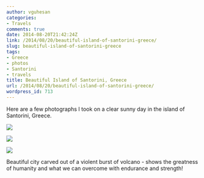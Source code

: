 ```yaml
---
author: vguhesan
categories:
- Travels
comments: true
date: 2014-08-20T21:42:24Z
link: /2014/08/20/beautiful-island-of-santorini-greece/
slug: beautiful-island-of-santorini-greece
tags:
- Greece
- photos
- Santorini
- travels
title: Beautiful Island of Santorini, Greece
url: /2014/08/20/beautiful-island-of-santorini-greece/
wordpress_id: 713
---
```


Here are a few photographs I took on a clear sunny day in the island of Santorini, Greece.

![](https://lh4.googleusercontent.com/-QOnOLmTnifc/U_N1GBCTp7I/AAAAAAAAJmo/jOsaJ8vcpsY/w1118-h629-no/DSC00824.JPG)

![](https://lh3.googleusercontent.com/-XcoW9yqJJUU/U_N1VlDKPgI/AAAAAAAALU4/ccND2-P8QIA/w1118-h629-no/DSC00833.JPG)

![](https://lh5.googleusercontent.com/-A68zFs4yySE/U_N1buk-NPI/AAAAAAAALVA/psc2OEotryY/w1118-h629-no/DSC00838.JPG)

Beautiful city carved out of a violent burst of volcano - shows the greatness of humanity and what we can overcome with endurance and strength!


